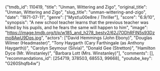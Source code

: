 {"tmdb_id": 110419, "title": "Unman, Wittering and Zigo", "original_title": "Unman, Wittering and Zigo", "slug_title": "unman-wittering-and-zigo", "date": "1971-07-11", "genre": ["Myst\u00e8re / Thriller"], "score": "6.9/10", "synopsis": "A new school teacher learns that the previous teacher was killed by his pupils, and he fears the same will happen to him", "image": "https://image.tmdb.org/t/p/w185_and_h278_bestv2/62J7ODhRFIN5s93Dzmo8AwU9Dqs.jpg", "actors": ["David Hemmings (John Ebony)", "Douglas Wilmer (Headmaster)", "Tony Haygarth (Cary Farthingale (as Anthony Haygarth))", "Carolyn Seymour (Silvia)", "Donald Gee (Stretton)", "Hamilton Dyce (Mr. Winstanley)", "Barbara Lott (Mrs. Winstanley)"], "comments": [], "recommandations_id": [254719, 378503, 68553, 99668], "youtube_key": "G260Shqfb4w"}